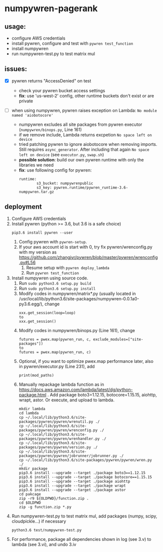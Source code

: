 # numpywren-pagerank

## usage:
 - configure AWS credentials
 - install pywren, configure and test with `pywren test_function`
 - install numpywren
 - run numpywren-test.py to test matrix mul
## issues:
 - [x] pywren returns "AccessDenied" on test
    - check your pywren bucket access settings
    - **fix**: use 'us-west-2' config, other runtime buckets don't exist or are private
 
 - [ ] when using numpywren, pywren raises exception on Lambda: `No module named 'aiobotocore'`
    - numpywren excludes all site packages from pywren executor (`numpywren/binops.py`, Line 161)
    - if we remove include, Lambda returns excpetion `No space left on device`
    - tried patching pywren to ignore aiobotocore when removing imports. Still requires `async_generator`. After including that again `No space left on device` (see `executor.py`, `swap.sh`)
    - **possible solution**: build our own pywren runtime with only the libraries we need
    - **fix**: use following config for pywren:
      ```
      runtime:
              s3_bucket: numpywrenpublic
              s3_key: pywren.runtime/pywren_runtime-3.6-numpywren.tar.gz
        ```

## deployment

1. Configure AWS credentials
2. Install pywren (python >= 3.6, but 3.6 is a safe choice)
   ```
   pip3.6 install pywren --user
   ```
   1. Config pywren with `pywren-setup`.
   2. If your aws account id is start with 0, try fix pywren/wrenconfig.py with my version as https://github.com/zhangjyr/pywren/blob/master/pywren/wrenconfig.py#L56
      1. Resume setup with `pywren deploy_lambda`
      2. Run `pywren test_function`
3. Install numpywren using source code.
   1. Run `sudo python3.6 setup.py build`
   2. Run `sudo python3.6 setup.py install`
   3. Modify codes in numpywren/matrix*.py (usually located in /usr/local/lib/python3.6/site-packages/numpywren-0.0.1a0-py3.6.egg/), change
      ```
      xxx.get_session(loop=loop)
      to
      xxx.get_session()
      ```
   4. Modify codes in numpywren/binops.py (Line 161), change
      ```
      futures = pwex.map(pywren_run, c, exclude_modules=["site-packages"])
      to
      futures = pwex.map(pywren_run, c)
   5. Optional, if you want to optimize pwex.map performance later, also in pywren/executor.py (Line 231), add
      ```
      print(mod_paths)
      ```
   6. Manually repackage lambda function as in https://docs.aws.amazon.com/lambda/latest/dg/python-package.html . Add package boto3=1.12.15, botocore=1.15.15, aiohttp, wrapt, astor. Or execute, and upload to lambda.
      ```
      mkdir lambda
      cd lambda
      cp ~/.local/lib/python3.6/site-packages/pywren/pywren/wrenutil.py ./
      cp ~/.local/lib/python3.6/site-packages/pywren/pywren/wrenconfig.py ./
      cp ~/.local/lib/python3.6/site-packages/pywren/pywren/wrenhandler.py ./
      cp ~/.local/lib/python3.6/site-packages/pywren/pywren/version.py ./
      cp ~/.local/lib/python3.6/site-packages/pywren/pywren/jobrunner/jobrunner.py ./
      cp ~/.local/lib/python3.6/site-packages/pywren/pywren/wren.py ./
      mkdir package
      pip3.6 install --upgrade --target ./package boto3==1.12.15
      pip3.6 install --upgrade --target ./package botocore==1.15.15
      pip3.6 install --upgrade --target ./package aiohttp
      pip3.6 install --upgrade --target ./package wrapt
      pip3.6 install --upgrade --target ./package astor
      cd pakcage
      zip -r9 ${OLDPWD}/function.zip .
      cd $OLDPWD
      zip -g function.zip *.py
      ```
4. Run numpywren-test.py to test matrix mul, add packages (numpy, scipy, cloudpickle...) if necessary
   ```
   python3.6 test/numpywren-test.py
   ```
5. For performance, package all dependencies shown in log (see 3.v) to lambda (see 3.vi), and undo 3.iv

